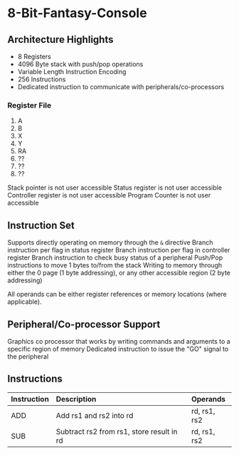 # 8-Bit-Fantasy-Console

## Architecture Highlights
- 8 Registers
- 4096 Byte stack with push/pop operations
- Variable Length Instruction Encoding
- 256 Instructions
- Dedicated instruction to communicate with peripherals/co-processors
### Register File
1. A
2. B
3. X
4. Y
5. RA
6. ??
7. ??
8. ??

Stack pointer is not user accessible
Status register is not user accessible
Controller register is not user accessible
Program Counter is not user accessible

## Instruction Set
Supports directly operating on memory through the `&` directive
Branch instruction per flag in status register
Branch instruction per flag in controller register
Branch instruction to check busy status of a peripheral
Push/Pop instructions to move 1 bytes to/from the stack
Writing to memory through either the 0 page (1 byte addressing), or any other accessible region (2 byte addressing)

All operands can be either register references or memory locations (where applicable).

## Peripheral/Co-processor Support
Graphics co processor that works by writing commands and arguments to a specific region of memory
Dedicated instruction to issue the "GO" signal to the peripheral

## Instructions
| Instruction | Description                               | Operands      |
|:------------|:------------------------------------------|:--------------|
| ADD         | Add rs1 and rs2 into rd                   | rd, rs1, rs2  |
| SUB         | Subtract rs2 from rs1, store result in rd | rd, rs1, rs2  |
